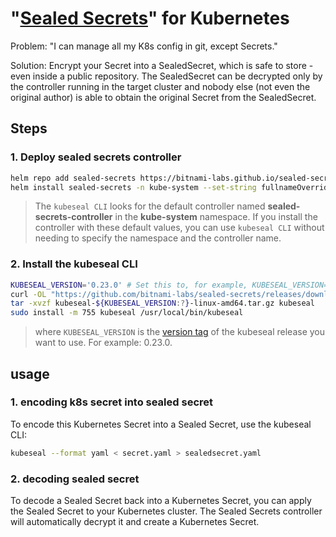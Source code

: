 # "[Sealed Secrets](https://github.com/bitnami-labs/sealed-secrets)" for Kubernetes


Problem: "I can manage all my K8s config in git, except Secrets."

Solution: Encrypt your Secret into a SealedSecret, which is safe to store - even inside a public repository. The SealedSecret can be decrypted only by the controller running in the target cluster and nobody else (not even the original author) is able to obtain the original Secret from the SealedSecret.

## Steps

### 1. Deploy sealed secrets controller

```bash
helm repo add sealed-secrets https://bitnami-labs.github.io/sealed-secrets
helm install sealed-secrets -n kube-system --set-string fullnameOverride=sealed-secrets-controller sealed-secrets/sealed-secrets
```
> The `kubeseal CLI` looks for the default controller named **sealed-secrets-controller** in the **kube-system** namespace.
> If you install the controller with these default values, you can use `kubeseal CLI` without needing to specify the namespace and the controller name.

### 2. Install the kubeseal CLI

```bash
KUBESEAL_VERSION='0.23.0' # Set this to, for example, KUBESEAL_VERSION='0.23.0'
curl -OL "https://github.com/bitnami-labs/sealed-secrets/releases/download/v${KUBESEAL_VERSION:?}/kubeseal-${KUBESEAL_VERSION:?}-linux-amd64.tar.gz"
tar -xvzf kubeseal-${KUBESEAL_VERSION:?}-linux-amd64.tar.gz kubeseal
sudo install -m 755 kubeseal /usr/local/bin/kubeseal
```
>where `KUBESEAL_VERSION` is the [version tag](https://github.com/bitnami-labs/sealed-secrets/tags) of the kubeseal release you want to use. For example: 0.23.0.

## usage
### 1. encoding k8s secret into sealed secret
To encode this Kubernetes Secret into a Sealed Secret, use the kubeseal CLI:
```bash
kubeseal --format yaml < secret.yaml > sealedsecret.yaml
```
### 2. decoding sealed secret
To decode a Sealed Secret back into a Kubernetes Secret, you can apply the Sealed Secret to your Kubernetes cluster. The Sealed Secrets controller will automatically decrypt it and create a Kubernetes Secret.
